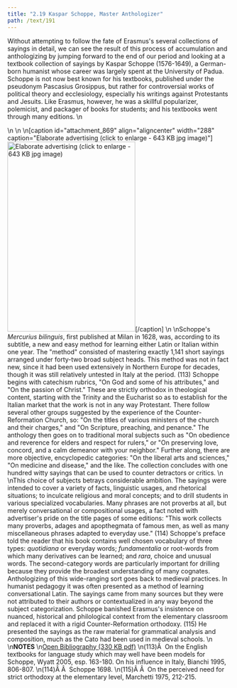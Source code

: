 ```yaml
---
title: "2.19 Kaspar Schoppe, Master Anthologizer"
path: /text/191
---
```

Without attempting to follow the fate of Erasmus's several collections of sayings in detail, we can see the result of this process of accumulation and anthologizing by jumping forward to the end of our period and looking at a textbook collection of sayings by Kaspar Schoppe (1576-1649), a German-born humanist whose career was largely spent at the University of Padua. Schoppe is not now best known for his textbooks, published under the pseudonym Pascasius Grosippus, but rather for controversial works of political theory and ecclesiology, especially his writings against Protestants and Jesuits. Like Erasmus, however, he was a skillful popularizer, polemicist, and packager of books for students; and his textbooks went through many editions.\n<p style="text-align: center;"></p>\n\n\n[caption id="attachment_869" align="aligncenter" width="288" caption="Elaborate advertising (click to enlarge - 643 KB jpg image)"]<a rel="pop-up" href="http://humanismforsale.org/text/images_full/2.00_Chapter_Two/3A-434,-Mercurius-Biljngujs,-after-pg.764.jpg"><img class="size-full wp-image-869" title="3a-434-mercurius-biljngujs-after-pg764-thumb" src="http://www.humanismforsale.org/text/wp-content/uploads/2008/09/3a-434-mercurius-biljngujs-after-pg764-thumb.jpg" alt="Elaborate advertising (click to enlarge - 643 KB jpg image)" width="288" height="427" /></a>[/caption]\n\nSchoppe's <em>Mercurius bilinguis</em>, first published at Milan in 1628, was, according to its subtitle, a new and easy method for learning either Latin or Italian within one year. The "method" consisted of mastering exactly 1,141 short sayings arranged under forty-two broad subject heads. This method was not in fact new, since it had been used extensively in Northern Europe for decades, though it was still relatively untested in Italy at the period. (113) Schoppe begins with catechism rubrics, "On God and some of his attributes," and "On the passion of Christ." These are strictly orthodox in theological content, starting with the Trinity and the Eucharist so as to establish for the Italian market that the work is not in any way Protestant. There follow several other groups suggested by the experience of the Counter-Reformation Church, so: "On the titles of various ministers of the church and their charges," and "On Scripture, preaching, and penance." The anthology then goes on to traditional moral subjects such as "On obedience and reverence for elders and respect for rulers," or "On preserving love, concord, and a calm demeanor with your neighbor." Further along, there are more objective, encyclopedic categories: "On the liberal arts and sciences," "On medicine and disease," and the like. The collection concludes with one hundred witty sayings that can be used to counter detractors or critics.\n\nThis choice of subjects betrays considerable ambition. The sayings were intended to cover a variety of facts, linguistic usages, and rhetorical situations; to inculcate religious and moral concepts; and to drill students in various specialized vocabularies. Many phrases are not proverbs at all, but merely conversational or compositional usages, a fact noted with advertiser's pride on the title pages of some editions: "This work collects many proverbs, adages and apopthegmata of famous men, as well as many miscellaneous phrases adapted to everyday use." (114) Schoppe's preface told the reader that his book contains well chosen vocabulary of three types: <em>quotidiana</em> or everyday words; <em>fundamentalia</em> or root-words from which many derivatives can be learned; and <em>rara</em>, choice and unusual words. The second-category words are particularly important for drilling because they provide the broadest understanding of many cognates. Anthologizing of this wide-ranging sort goes back to medieval practices. In humanist pedagogy it was often presented as a method of learning conversational Latin. The sayings came from many sources but they were not attributed to their authors or contextualized in any way beyond the subject categorization. Schoppe banished Erasmus's insistence on nuanced, historical and philological context from the elementary classroom and replaced it with a rigid Counter-Reformation orthodoxy. (115) He presented the sayings as the raw material for grammatical analysis and composition, much as the Cato had been used in medieval schools.\n\n<strong>NOTES</strong>\n<a href="http://www.humanismforsale.org/bibliography.pdf" target="new">Open Bibliography (330 KB pdf)</a>\n(113)Â  On the English textbooks for language study which may well have been models for Schoppe, Wyatt 2005, esp. 163-180. On his influence in Italy, Bianchi 1995, 806-807.\n(114)Â Â  Schoppe 1698.\n(115)Â Â  On the perceived need for strict orthodoxy at the elementary level, Marchetti 1975, 212-215.
